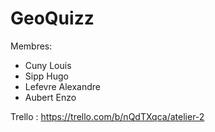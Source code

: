 # GeoQuizz

Membres:
  - Cuny Louis
  - Sipp Hugo
  - Lefevre Alexandre 
  - Aubert Enzo

Trello : https://trello.com/b/nQdTXqca/atelier-2
